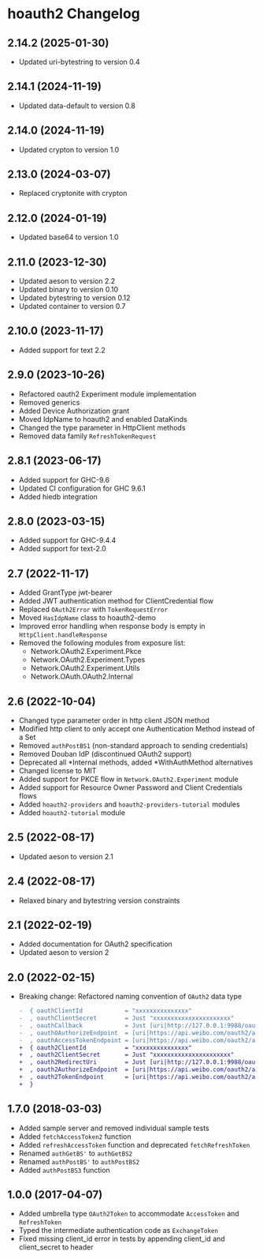 # hoauth2 Changelog

## 2.14.2 (2025-01-30)

* Updated uri-bytestring to version 0.4

## 2.14.1 (2024-11-19)

* Updated data-default to version 0.8

## 2.14.0 (2024-11-19)

* Updated crypton to version 1.0

## 2.13.0 (2024-03-07)

* Replaced cryptonite with crypton

## 2.12.0 (2024-01-19)

* Updated base64 to version 1.0

## 2.11.0 (2023-12-30)

* Updated aeson to version 2.2
* Updated binary to version 0.10
* Updated bytestring to version 0.12
* Updated container to version 0.7

## 2.10.0 (2023-11-17)

* Added support for text 2.2

## 2.9.0 (2023-10-26)

* Refactored oauth2 Experiment module implementation
* Removed generics
* Added Device Authorization grant
* Moved IdpName to hoauth2 and enabled DataKinds
* Changed the type parameter in HttpClient methods
* Removed data family `RefreshTokenRequest`

## 2.8.1 (2023-06-17)

* Added support for GHC-9.6
* Updated CI configuration for GHC 9.6.1
* Added hiedb integration

## 2.8.0 (2023-03-15)

* Added support for GHC-9.4.4
* Added support for text-2.0

## 2.7 (2022-11-17)

* Added GrantType jwt-bearer
* Added JWT authentication method for ClientCredential flow
* Replaced `OAuth2Error` with `TokenRequestError`
* Moved `HasIdpName` class to hoauth2-demo
* Improved error handling when response body is empty in `HttpClient.handleResponse`
* Removed the following modules from exposure list:
    - Network.OAuth2.Experiment.Pkce
    - Network.OAuth2.Experiment.Types
    - Network.OAuth2.Experiment.Utils
    - Network.OAuth.OAuth2.Internal

## 2.6 (2022-10-04)

* Changed type parameter order in http client JSON method
* Modified http client to only accept one Authentication Method instead of a Set
* Removed `authPostBS1` (non-standard approach to sending credentials)
* Removed Douban IdP (discontinued OAuth2 support)
* Deprecated all *Internal methods, added *WithAuthMethod alternatives
* Changed license to MIT
* Added support for PKCE flow in `Network.OAuth2.Experiment` module
* Added support for Resource Owner Password and Client Credentials flows
* Added `hoauth2-providers` and `hoauth2-providers-tutorial` modules
* Added `hoauth2-tutorial` module

## 2.5 (2022-08-17)

* Updated aeson to version 2.1

## 2.4 (2022-08-17)

* Relaxed binary and bytestring version constraints

## 2.1 (2022-02-19)

* Added documentation for OAuth2 specification
* Updated aeson to version 2

## 2.0 (2022-02-15)

* Breaking change: Refactored naming convention of `OAuth2` data type
  ```diff
  -  { oauthClientId            = "xxxxxxxxxxxxxxx"
  -  , oauthClientSecret        = Just "xxxxxxxxxxxxxxxxxxxxxx"
  -  , oauthCallback            = Just [uri|http://127.0.0.1:9988/oauthCallback|]
  -  , oauthOAuthorizeEndpoint  = [uri|https://api.weibo.com/oauth2/authorize|]
  -  , oauthAccessTokenEndpoint = [uri|https://api.weibo.com/oauth2/access_token|]
  +  { oauth2ClientId           = "xxxxxxxxxxxxxxx"
  +  , oauth2ClientSecret       = Just "xxxxxxxxxxxxxxxxxxxxxx"
  +  , oauth2RedirectUri        = Just [uri|http://127.0.0.1:9988/oauthCallback|]
  +  , oauth2AuthorizeEndpoint  = [uri|https://api.weibo.com/oauth2/authorize|]
  +  , oauth2TokenEndpoint      = [uri|https://api.weibo.com/oauth2/access_token|]
  +  }
  ```

## 1.7.0 (2018-03-03)

* Added sample server and removed individual sample tests
* Added `fetchAccessToken2` function
* Added `refreshAccessToken` function and deprecated `fetchRefreshToken`
* Renamed `authGetBS'` to `authGetBS2`
* Renamed `authPostBS'` to `authPostBS2`
* Added `authPostBS3` function

## 1.0.0 (2017-04-07)

* Added umbrella type `OAuth2Token` to accommodate `AccessToken` and `RefreshToken`
* Typed the intermediate authentication code as `ExchangeToken`
* Fixed missing client_id error in tests by appending client_id and client_secret to header
